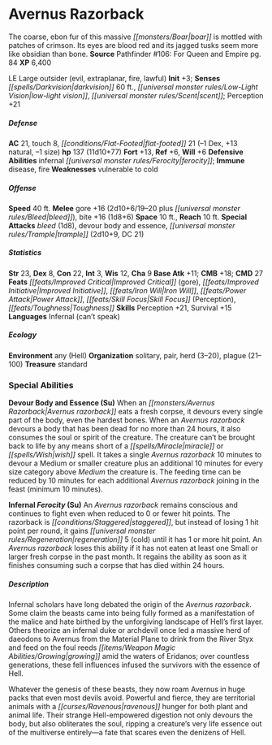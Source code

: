 ﻿---
cssclass: [monsters]
title1: Avernus Razorback
desc_short: The coarse, ebon fur of this massive boar is mottled with patches of crimson.
  Its eyes are blood red and its jagged tusks seem more like obsidian than bone.
title2: Avernus Razorback
CR: 9
sources:
- name: 'Pathfinder #106: For Queen and Empire'
  page: 84
  link: http://paizo.com/products/btpy9l3b?Pathfinder-Adventure-Path-106-For-Queen-Empire
XP: 6400
alignment: LE
size: Large
type: outsider
subtypes:
- evil
- extraplanar
- fire
- lawful
initiative:
  bonus: 3
senses:
  darkvision: 60
  low-light vision: true
  scent: true
AC:
  AC: 21
  touch: 8
  flat_footed: 21
  components:
    dex: -1
    natural: 13
    size: -1
HP:
  HP: 137
  long: 11d10+77
saves:
  fort: 13
  ref: 6
  will: 6
defensive_abilities:
- infernal ferocity
immunities:
- disease
- fire
weaknesses:
- vulnerable to cold
speeds:
  base: 40
attacks:
  melee:
  - - text: gore +16 (2d10+6/19-20 plus bleed)
      entries:
      - - damage: 2d10+6
          crit_range: 19-20
        - effect: bleed
      attack: gore
      bonus:
      - 16
    - text: bite +16 (1d8+6)
      entries:
      - - damage: 1d8+6
      attack: bite
      bonus:
      - 16
  special:
  - bleed (1d8)
  - devour body and essence
  - trample (2d10+9, DC 21)
space: 10
reach: 10
ability_scores:
  STR: 23
  DEX: 8
  CON: 22
  INT: 3
  WIS: 12
  CHA: 9
BAB: 11
CMB: 18
CMD: 27
feats:
- name: Improved Critical (gore)
- name: Improved Initiative
- name: Iron Will
- name: Power Attack
- name: Skill Focus (Perception)
- name: Toughness
skills:
  Perception: 21
  Survival: 15
languages:
- Infernal (can't speak)
ecology:
  environment: any (Hell)
  organization: solitary, pair, herd (3-20), plague (21-100)
  treasure_type: standard
special_abilities:
  Devour Body and Essence (Su): When an Avernus razorback eats a fresh corpse, it
    devours every single part of the body, even the hardest bones. When an Avernus
    razorback devours a body that has been dead for no more than 24 hours, it also
    consumes the soul or spirit of the creature. The creature can't be brought back
    to life by any means short of a miracle or wish spell. It takes a single Avernus
    razorback 10 minutes to devour a Medium or smaller creature plus an additional
    10 minutes for every size category above Medium the creature is. The feeding time
    can be reduced by 10 minutes for each additional Avernus razorback joining in
    the feast (minimum 10 minutes).
  Infernal Ferocity (Su): An Avernus razorback remains conscious and continues to
    fight even when reduced to 0 or fewer hit points. The razorback is staggered,
    but instead of losing 1 hit point per round, it gains regeneration 5 (cold) until
    it has 1 or more hit point. An Avernus razorback loses this ability if it has
    not eaten at least one Small or larger fresh corpse in the past month. It regains
    the ability as soon as it finishes consuming such a corpse that has died within
    24 hours.
desc_long: |-
  Infernal scholars have long debated the origin of the Avernus razorback. Some claim the beasts came into being fully formed as a manifestation of the malice and hate birthed by the unforgiving landscape of Hell's first layer. Others theorize an infernal duke or archdevil once led a massive herd of daeodons to Avernus from the Material Plane to drink from the River Styx and feed on the foul reeds growing amid the waters of Eridanos; over countless generations, these fell influences infused the survivors with the essence of Hell.

  Whatever the genesis of these beasts, they now roam Avernus in huge packs that even most devils avoid. Powerful and fierce, they are territorial animals with a ravenous hunger for both plant and animal life. Their strange Hell-empowered digestion not only devours the body, but also obliterates the soul, ripping a creature's very life essence out of the multiverse entirely-a fate that scares even the denizens of Hell.

---

# Avernus Razorback
The coarse, ebon fur of this massive _[[monsters/Boar|boar]]_ is mottled with patches of crimson. Its eyes are blood red and its jagged tusks seem more like obsidian than bone.
**Source** Pathfinder #106: For Queen and Empire pg. 84
**XP** 6,400

LE Large outsider (evil, extraplanar, fire, lawful)
**Init** +3; **Senses** _[[spells/Darkvision|darkvision]]_ 60 ft., _[[universal monster rules/Low-Light Vision|low-light vision]]_, _[[universal monster rules/Scent|scent]]_; Perception +21

##### Defense

**AC** 21, touch 8, _[[conditions/Flat-Footed|flat-footed]]_ 21 (–1 Dex, +13 natural, –1 size)
**hp** 137 (11d10+77)
**Fort** +13, **Ref** +6, **Will** +6
**Defensive Abilities** infernal _[[universal monster rules/Ferocity|ferocity]]_; **Immune** disease, fire
**Weaknesses** vulnerable to cold

##### Offense
**Speed** 40 ft.
**Melee** gore +16 (2d10+6/19–20 plus _[[universal monster rules/Bleed|bleed]]_), bite +16 (1d8+6)
**Space** 10 ft., **Reach** 10 ft.
**Special Attacks** _bleed_ (1d8), devour body and essence, _[[universal monster rules/Trample|trample]]_ (2d10+9, DC 21)

##### Statistics
**Str** 23, **Dex** 8, **Con** 22, **Int** 3, **Wis** 12, **Cha** 9
**Base Atk** +11; **CMB** +18; **CMD** 27
**Feats** _[[feats/Improved Critical|Improved Critical]]_ (gore), _[[feats/Improved Initiative|Improved Initiative]]_, _[[feats/Iron Will|Iron Will]]_, _[[feats/Power Attack|Power Attack]]_, _[[feats/Skill Focus|Skill Focus]]_ (Perception), _[[feats/Toughness|Toughness]]_
**Skills** Perception +21, Survival +15
**Languages** Infernal (can’t speak)

##### Ecology

**Environment** any (Hell)
**Organization** solitary, pair, herd (3–20), plague (21–100)
**Treasure** standard

### Special Abilities

**Devour Body and Essence (Su)** When an _[[monsters/Avernus Razorback|Avernus razorback]]_ eats a fresh corpse, it devours every single part of the body, even the hardest bones. When an _Avernus razorback_ devours a body that has been dead for no more than 24 hours, it also consumes the soul or spirit of the creature. The creature can’t be brought back to life by any means short of a _[[spells/Miracle|miracle]]_ or _[[spells/Wish|wish]]_ spell. It takes a single _Avernus razorback_ 10 minutes to devour a Medium or smaller creature plus an additional 10 minutes for every size category above _Medium_ the creature is. The feeding time can be reduced by 10 minutes for each additional _Avernus razorback_ joining in the feast (minimum 10 minutes).

**Infernal _Ferocity_ (Su)** An _Avernus razorback_ remains conscious and continues to fight even when reduced to 0 or fewer hit points. The razorback is _[[conditions/Staggered|staggered]]_, but instead of losing 1 hit point per round, it gains _[[universal monster rules/Regeneration|regeneration]]_ 5 (cold) until it has 1 or more hit point. An _Avernus razorback_ loses this ability if it has not eaten at least one Small or larger fresh corpse in the past month. It regains the ability as soon as it finishes consuming such a corpse that has died within 24 hours.

##### Description

Infernal scholars have long debated the origin of the _Avernus razorback_. Some claim the beasts came into being fully formed as a manifestation of the malice and hate birthed by the unforgiving landscape of Hell’s first layer. Others theorize an infernal duke or archdevil once led a massive herd of daeodons to Avernus from the Material Plane to drink from the River Styx and feed on the foul reeds _[[items/Weapon Magic Abilities/Growing|growing]]_ amid the waters of Eridanos; over countless generations, these fell influences infused the survivors with the essence of Hell.

Whatever the genesis of these beasts, they now roam Avernus in huge packs that even most devils avoid. Powerful and fierce, they are territorial animals with a _[[curses/Ravenous|ravenous]]_ hunger for both plant and animal life. Their strange Hell-empowered digestion not only devours the body, but also obliterates the soul, ripping a creature’s very life essence out of the multiverse entirely—a fate that scares even the denizens of Hell.